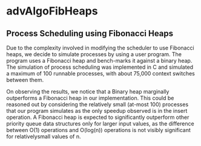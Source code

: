 # advAlgoFibHeaps

## Process Scheduling using Fibonacci Heaps

Due to the complexity involved in modifying the scheduler to use Fibonacci heaps, we decide to simulate processes by using a user program. The program uses a Fibonacci heap and bench-marks it against a binary heap. The simulation of process scheduling was implemented in C and simulated a maximum of 100 runnable processes, with about 75,000 context switches between them.

On observing the results, we notice that a Binary heap  marginally  outperforms  a  Fibonacci  heap  in  our  implementation. This could be reasoned out by considering the relatively small (at-most 100) processes that our program simulates as the only speedup observed is in the insert operation. A Fibonacci heap is expected to significantly outperform other priority queue data structures only for larger input values, as the difference between O(1) operations and O(log(n)) operations is not visibly significant for relativelysmall values of n.
